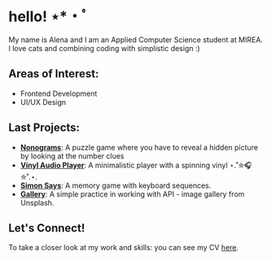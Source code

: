 # hello! ⋆*・ﾟ

My name is Alena and I am an Applied Computer Science student at MIREA. I love cats and combining coding with simplistic design :)

## Areas of Interest:
- Frontend Development
- UI/UX Design

## Last Projects:
- [**Nonograms**](https://rolling-scopes-school.github.io/alvorie-JSFE2024Q4/nonograms/index.html): A puzzle game where you have to reveal a hidden picture by looking at the number clues
- [**Vinyl Audio Player**](https://rolling-scopes-school.github.io/alvorie-JSFEPRESCHOOL2024Q2/audio-player/): A minimalistic player with a spinning vinyl ⋆.˚✮🎧✮˚.⋆.
- [**Simon Says**](https://rolling-scopes-school.github.io/alvorie-JSFE2024Q4/simon-says/index.html): A memory game with keyboard sequences.
- [**Gallery**](https://rolling-scopes-school.github.io/alvorie-JSFEPRESCHOOL2024Q2/image-gallery/): A simple practice in working with API - image gallery from Unsplash.

## Let's Connect!
To take a closer look at my work and skills: you can see my CV [here](https://resume-react-course-id7rglsbc-alvories-projects.vercel.app/).
